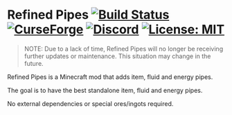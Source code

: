 # Refined Pipes [![Build Status](https://github.com/refinedmods/refinedpipes/actions/workflows/build.yml/badge.svg?branch=develop)](https://github.com/refinedmods/refinedpipes/actions/workflows/build.yml) [![CurseForge](http://cf.way2muchnoise.eu/full_370696_downloads.svg)](https://www.curseforge.com/minecraft/mc-mods/refined-pipes) [![Discord](https://img.shields.io/discord/342942776494653441)](https://discordapp.com/invite/VYzsydb) [![License: MIT](https://img.shields.io/badge/License-MIT-yellow.svg)](LICENSE.md)

> NOTE: Due to a lack of time, Refined Pipes will no longer be receiving further updates or maintenance. This situation may change in the future.

Refined Pipes is a Minecraft mod that adds item, fluid and energy pipes.

The goal is to have the best standalone item, fluid and energy pipes.

No external dependencies or special ores/ingots required.
